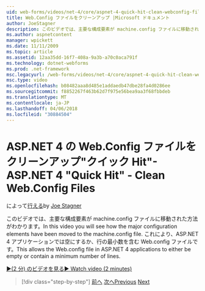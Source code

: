 ```yaml
---
uid: web-forms/videos/net-4/core/aspnet-4-quick-hit-clean-webconfig-files
title: Web.Config ファイルをクリーンアップ |Microsoft ドキュメント
author: JoeStagner
description: このビデオでは、主要な構成要素が machine.config ファイルに移動された方法がわかります。 これにより、ASP.NET 4 アプリケーションの Web.config ファイルです.
ms.author: aspnetcontent
manager: wpickett
ms.date: 11/11/2009
ms.topic: article
ms.assetid: 12aa35dd-16f7-408a-9a3b-a70c0aca791f
ms.technology: dotnet-webforms
ms.prod: .net-framework
msc.legacyurl: /web-forms/videos/net-4/core/aspnet-4-quick-hit-clean-webconfig-files
msc.type: video
ms.openlocfilehash: b08482aaa8d485e1addaedb47dbe28fa4d0286ee
ms.sourcegitcommit: f8852267f463b62d7f975e56bea9aa3f68fbbdeb
ms.translationtype: MT
ms.contentlocale: ja-JP
ms.lasthandoff: 04/06/2018
ms.locfileid: "30884504"
---
```

<a name="aspnet-4-quick-hit---clean-webconfig-files"></a><span data-ttu-id="d98b0-104">ASP.NET 4 の Web.Config ファイルをクリーンアップ"クイック Hit"-</span><span class="sxs-lookup"><span data-stu-id="d98b0-104">ASP.NET 4 "Quick Hit" - Clean Web.Config Files</span></span>
====================
<span data-ttu-id="d98b0-105">によって[行える](https://github.com/JoeStagner)</span><span class="sxs-lookup"><span data-stu-id="d98b0-105">by [Joe Stagner](https://github.com/JoeStagner)</span></span>

<span data-ttu-id="d98b0-106">このビデオでは、主要な構成要素が machine.config ファイルに移動された方法がわかります。</span><span class="sxs-lookup"><span data-stu-id="d98b0-106">In this video you will see how the major configuration elements have been moved to the machine.config file.</span></span> <span data-ttu-id="d98b0-107">これにより、ASP.NET 4 アプリケーションでは空にするか、行の最小数を含む Web.config ファイルです。</span><span class="sxs-lookup"><span data-stu-id="d98b0-107">This allows the Web.config file in ASP.NET 4 applications to either be empty or contain a minimum number of lines.</span></span>

[<span data-ttu-id="d98b0-108">&#9654;(2 分) のビデオを見る</span><span class="sxs-lookup"><span data-stu-id="d98b0-108">&#9654; Watch video (2 minutes)</span></span>](https://channel9.msdn.com/Blogs/ASP-NET-Site-Videos/aspnet-4-quick-hit-clean-webconfig-files)

> [!div class="step-by-step"]
> <span data-ttu-id="d98b0-109">[前へ](aspnet-4-quick-hit-auto-start.md)
> [次へ](aspnet-4-quick-hit-predictable-client-ids.md)</span><span class="sxs-lookup"><span data-stu-id="d98b0-109">[Previous](aspnet-4-quick-hit-auto-start.md)
[Next](aspnet-4-quick-hit-predictable-client-ids.md)</span></span>
